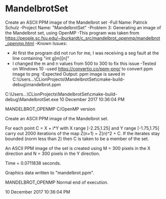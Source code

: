 # MandelbrotSet
Create an ASCII PPM image of the Mandelbrot set
-Full Name: Patrick Schulz
-Project Name: "MandelbrotSet"
-Problem 3: Generating an image of the Mandelbrot set, using OpenMP
-This program was taken from https://people.sc.fsu.edu/~jburkardt/c_src/mandelbrot_openmp/mandelbrot_openmp.html
-Known Issues: 
  - At first the program did not run for me, I was receiving a seg fault at the line containing "int g[m][n]"
  - I changed the m and n values from 500 to 300 to fix this issue
-Tested on Windows 10
-used https://convertio.co/ppm-png/ to convert ppm image to png
-Expected Output:
ppm image is saved in 
C:\Users\...\CLionProjects\MandelbrotSet\cmake-build-debug\mandelbrot.ppm

C:\Users\...\CLionProjects\MandelbrotSet\cmake-build-debug\MandelbrotSet.exe
10 December 2017 10:36:04 PM

MANDELBROT_OPENMP
  C/OpenMP version

  Create an ASCII PPM image of the Mandelbrot set.

  For each point C = X + i*Y
  with X range [-2.25,1.25]
  and  Y range [-1.75,1.75]
  carry out 2000 iterations of the map
  Z(n+1) = Z(n)^2 + C.
  If the iterates stay bounded (norm less than 2)
  then C is taken to be a member of the set.

  An ASCII PPM image of the set is created using
    M = 300 pixels in the X direction and
    N = 300 pixels in the Y direction.

  Time = 0.0711838 seconds.

  Graphics data written to "mandelbrot.ppm".

MANDELBROT_OPENMP
  Normal end of execution.

10 December 2017 10:36:04 PM
